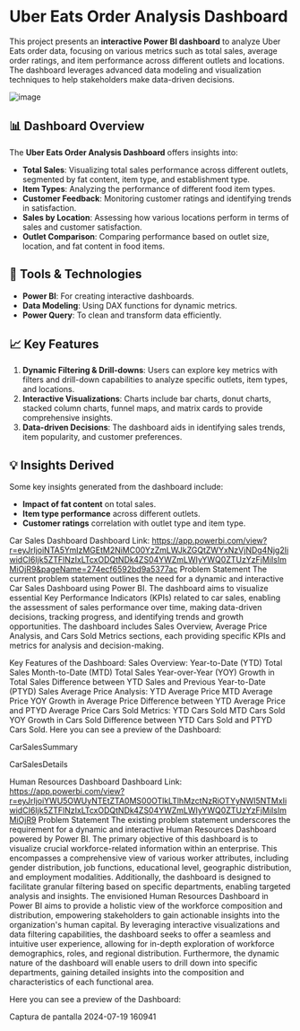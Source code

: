 # Uber Eats Order Analysis Dashboard

This project presents an **interactive Power BI dashboard** to analyze Uber Eats order data, focusing on various metrics such as total sales, average order ratings, and item performance across different outlets and locations. The dashboard leverages advanced data modeling and visualization techniques to help stakeholders make data-driven decisions.

![image](https://github.com/user-attachments/assets/6c5b6e54-762a-403e-af25-87950e4e14f9)

## 📊 Dashboard Overview

The **Uber Eats Order Analysis Dashboard** offers insights into:

- **Total Sales**: Visualizing total sales performance across different outlets, segmented by fat content, item type, and establishment type.
- **Item Types**: Analyzing the performance of different food item types.
- **Customer Feedback**: Monitoring customer ratings and identifying trends in satisfaction.
- **Sales by Location**: Assessing how various locations perform in terms of sales and customer satisfaction.
- **Outlet Comparison**: Comparing performance based on outlet size, location, and fat content in food items.

## 🔧 Tools & Technologies

- **Power BI**: For creating interactive dashboards.
- **Data Modeling**: Using DAX functions for dynamic metrics.
- **Power Query**: To clean and transform data efficiently.

## 📈 Key Features

1. **Dynamic Filtering & Drill-downs**: Users can explore key metrics with filters and drill-down capabilities to analyze specific outlets, item types, and locations.
2. **Interactive Visualizations**: Charts include bar charts, donut charts, stacked column charts, funnel maps, and matrix cards to provide comprehensive insights.
3. **Data-driven Decisions**: The dashboard aids in identifying sales trends, item popularity, and customer preferences.


## 💡 Insights Derived

Some key insights generated from the dashboard include:

- **Impact of fat content** on total sales.
- **Item type performance** across different outlets.
- **Customer ratings** correlation with outlet type and item type.

Car Sales Dashboard
Dashboard Link: https://app.powerbi.com/view?r=eyJrIjoiNTA5YmIzMGEtM2NiMC00YzZmLWJkZGQtZWYxNzVjNDg4Njg2IiwidCI6Ijk5ZTFlNzIxLTcxODQtNDk4ZS04YWZmLWIyYWQ0ZTUzYzFjMiIsImMiOjR9&pageName=274ecf6592bd9a5377ac
Problem Statement
The current problem statement outlines the need for a dynamic and interactive Car Sales Dashboard using Power BI. The dashboard aims to visualize essential Key Performance Indicators (KPIs) related to car sales, enabling the assessment of sales performance over time, making data-driven decisions, tracking progress, and identifying trends and growth opportunities. The dashboard includes Sales Overview, Average Price Analysis, and Cars Sold Metrics sections, each providing specific KPIs and metrics for analysis and decision-making.

Key Features of the Dashboard:
Sales Overview:
Year-to-Date (YTD) Total Sales
Month-to-Date (MTD) Total Sales
Year-over-Year (YOY) Growth in Total Sales
Difference between YTD Sales and Previous Year-to-Date (PTYD) Sales
Average Price Analysis:
YTD Average Price
MTD Average Price
YOY Growth in Average Price
Difference between YTD Average Price and PTYD Average Price
Cars Sold Metrics:
YTD Cars Sold
MTD Cars Sold
YOY Growth in Cars Sold
Difference between YTD Cars Sold and PTYD Cars Sold.
Here you can see a preview of the Dashboard:

CarSalesSummary

CarSalesDetails

Human Resources Dashboard
Dashboard Link: https://app.powerbi.com/view?r=eyJrIjoiYWU5OWUyNTEtZTA0MS00OTlkLTlhMzctNzRiOTYyNWI5NTMxIiwidCI6Ijk5ZTFlNzIxLTcxODQtNDk4ZS04YWZmLWIyYWQ0ZTUzYzFjMiIsImMiOjR9
Problem Statement
The existing problem statement underscores the requirement for a dynamic and interactive Human Resources Dashboard powered by Power BI. The primary objective of this dashboard is to visualize crucial workforce-related information within an enterprise. This encompasses a comprehensive view of various worker attributes, including gender distribution, job functions, educational level, geographic distribution, and employment modalities. Additionally, the dashboard is designed to facilitate granular filtering based on specific departments, enabling targeted analysis and insights. The envisioned Human Resources Dashboard in Power BI aims to provide a holistic view of the workforce composition and distribution, empowering stakeholders to gain actionable insights into the organization's human capital. By leveraging interactive visualizations and data filtering capabilities, the dashboard seeks to offer a seamless and intuitive user experience, allowing for in-depth exploration of workforce demographics, roles, and regional distribution. Furthermore, the dynamic nature of the dashboard will enable users to drill down into specific departments, gaining detailed insights into the composition and characteristics of each functional area.

Here you can see a preview of the Dashboard:

Captura de pantalla 2024-07-19 160941
